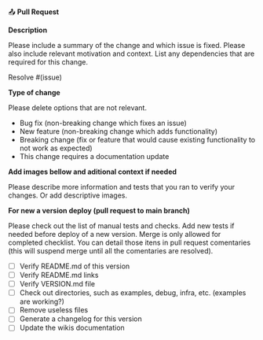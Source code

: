 :outbox_tray: **Pull Request**

**Description**

Please include a summary of the change and which issue is fixed.
Please also include relevant motivation and context.
List any dependencies that are required for this change.

Resolve #(issue)

**Type of change**

Please delete options that are not relevant.

- Bug fix (non-breaking change which fixes an issue)
- New feature (non-breaking change which adds functionality)
- Breaking change (fix or feature that would cause existing functionality to not work as expected)
- This change requires a documentation update

**Add images bellow and aditional context if needed**

Please describe more information and tests that you ran to verify your changes.
Or add descriptive images.

**For new a version deploy (pull request to main branch)**

Please check out the list of manual tests and checks. Add new tests if needed before deploy of a new version.
Merge is only allowed for completed checklist. You can detail those itens in pull request comentaries (this
will suspend merge until all the comentaries are resolved).

- [ ] Verify README.md of this version
- [ ] Verify README.md links
- [ ] Verify VERSION.md file
- [ ] Check out directories, such as examples, debug, infra, etc. (examples are working?)
- [ ] Remove useless files
- [ ] Generate a changelog for this version
- [ ] Update the wikis documentation
